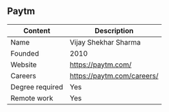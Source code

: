 ## Paytm

| Content         | Description                 |
| --------------- | --------------------------- |
| Name            | Vijay Shekhar Sharma        |
| Founded         | 2010                        |
| Website         | https://paytm.com/          |
| Careers         | https://paytm.com/careers/  |
| Degree required | Yes                         |
| Remote work     | Yes                         |
